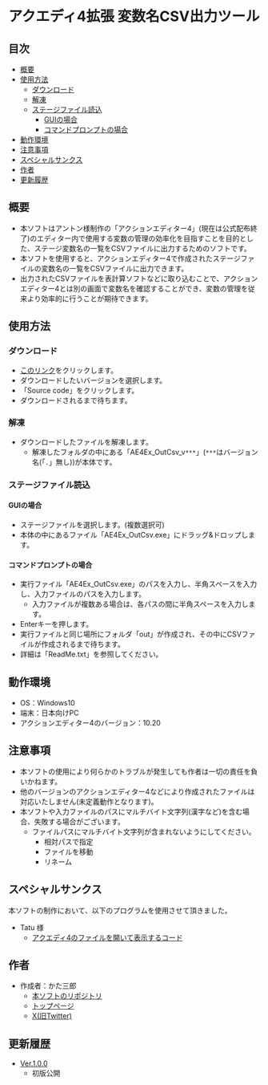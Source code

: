 # アクエディ4拡張 変数名CSV出力ツール <!-- omit in toc -->

## 目次 <!-- omit in toc -->
- [概要](#概要)
- [使用方法](#使用方法)
  - [ダウンロード](#ダウンロード)
  - [解凍](#解凍)
  - [ステージファイル読込](#ステージファイル読込)
    - [GUIの場合](#guiの場合)
    - [コマンドプロンプトの場合](#コマンドプロンプトの場合)
- [動作環境](#動作環境)
- [注意事項](#注意事項)
- [スペシャルサンクス](#スペシャルサンクス)
- [作者](#作者)
- [更新履歴](#更新履歴)


## 概要
- 本ソフトはアントン様制作の「アクションエディター4」(現在は公式配布終了)のエディター内で使用する変数の管理の効率化を目指すことを目的とした、ステージ変数名の一覧をCSVファイルに出力するためのソフトです。
- 本ソフトを使用すると、アクションエディター4で作成されたステージファイルの変数名の一覧をCSVファイルに出力できます。
- 出力されたCSVファイルを表計算ソフトなどに取り込むことで、アクションエディター4とは別の画面で変数名を確認することができ、変数の管理を従来より効率的に行うことが期待できます。

## 使用方法
### ダウンロード
- [このリンク](https://github.com/Kata-3/AE4Ex-out-csv-variable-names/tags)をクリックします。
- ダウンロードしたいバージョンを選択します。
- 「Source code」をクリックします。
- ダウンロードされるまで待ちます。
### 解凍
- ダウンロードしたファイルを解凍します。
   - 解凍したフォルダの中にある「AE4Ex_OutCsv_v`***`」(`***`はバージョン名(「`.`」無し))が本体です。
### ステージファイル読込
#### GUIの場合
- ステージファイルを選択します。(複数選択可)
- 本体の中にあるファイル「AE4Ex_OutCsv.exe」にドラッグ&ドロップします。
#### コマンドプロンプトの場合
- 実行ファイル「AE4Ex_OutCsv.exe」のパスを入力し、半角スペースを入力し、入力ファイルのパスを入力します。
   - 入力ファイルが複数ある場合は、各パスの間に半角スペースを入力します。
- Enterキーを押します。
- 実行ファイルと同じ場所にフォルダ「out」が作成され、その中にCSVファイルが作成されるまで待ちます。
- 詳細は「ReadMe.txt」を参照してください。

## 動作環境
- OS：Windows10
- 端末：日本向けPC
- アクションエディター4のバージョン：10.20

## 注意事項
- 本ソフトの使用により何らかのトラブルが発生しても作者は一切の責任を負いかねます。
- 他のバージョンのアクションエディター4などにより作成されたファイルは対応いたしません(未定義動作となります)。
- 本ソフトや入力ファイルのパスにマルチバイト文字列(漢字など)を含む場合、失敗する場合がございます。
  - ファイルパスにマルチバイト文字列が含まれないようにしてください。
    - 相対パスで指定
    - ファイルを移動
    - リネーム

## スペシャルサンクス
本ソフトの制作において、以下のプログラムを使用させて頂きました。

- Tatu 様
  - [アクエディ4のファイルを開いて表示するコード](https://tatu-oa.itch.io/ae4-file-open-code)
 
## 作者
- 作成者：かた三郎
  - [本ソフトのリポジトリ](https://github.com/Kata-3/AE4Ex-out-csv-variable-names)
  - [トップページ](https://kata-3.github.io/)
  - [X(旧Twitter)](https://twitter.com/ryu_chankyou01)
 
## 更新履歴
- [Ver.1.0.0](https://github.com/Kata-3/AE4Ex-out-csv-variable-names/releases/tag/Ver.1.0.0)
  - 初版公開